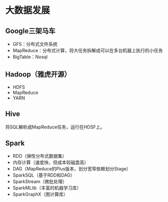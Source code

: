 # 大数据发展
## Google三架马车
- GFS：分布式文件系统
- MapReduce：分布式计算，将大任务拆解成可以在多台机器上执行的小任务
- BigTable：Nosql
## Hadoop（雅虎开源）
- HDFS
- MapReduce
- YARN
## Hive
将SQL解析成MapReduce任务，运行在HDSF上。
## Spark
- RDD（弹性分布式数据集）
- 内存计算（速度快，但成本较磁盘高）
- DAG（MapReduce的Plus版本，划分宽窄依赖划分Stage）
- SparkSQL（基于RDD和DAG）
- SparkStream（微批处理）
- SparkMLlib（丰富的机器学习库）
- SparkGraphX（图计算库）
